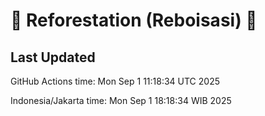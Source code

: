 
# 🌳 Reforestation (Reboisasi) 🌲

## Last Updated

GitHub Actions time: Mon Sep  1 11:18:34 UTC 2025

Indonesia/Jakarta time: Mon Sep  1 18:18:34 WIB 2025
